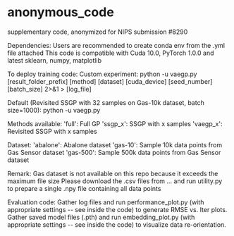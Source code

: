 # anonymous_code
supplementary code, anonymized for NIPS submission #8290

Dependencies:
  Users are recommended to create conda env from the .yml file attached
  This code is compatible with Cuda 10.0, PyTorch 1.0.0 and latest sklearn, numpy, matplotlib

To deploy training code:
  Custom experiment: 
  python -u vaegp.py [result_folder_prefix] [method] [dataset] [cuda_device] [seed_number] [batch_size] 2>&1 > [log_file]

  Default (Revisited SSGP with 32 samples on Gas-10k dataset, batch size=1000): 
  python -u vaegp.py

Methods available:
  'full': Full GP 
  'ssgp_x': SSGP with x samples
  'vaegp_x': Revisited SSGP with x samples

Dataset:
  'abalone': Abalone dataset
  'gas-10': Sample 10k data points from Gas Sensor dataset
  'gas-500': Sample 500k data points from Gas Sensor dataset

Remark:
  Gas dataset is not available on this repo because it exceeds the maximum file size
  Please download the .csv files from ... and run utility.py to prepare a single .npy file containing all data points

Evaluation code:
  Gather log files and run performance_plot.py (with appropriate settings -- see inside the code) to generate RMSE vs. Iter plots.
  Gather saved model files (.pth) and run embedding_plot.py (with appropriate settings -- see inside the code) to visualize data re-orientation.
